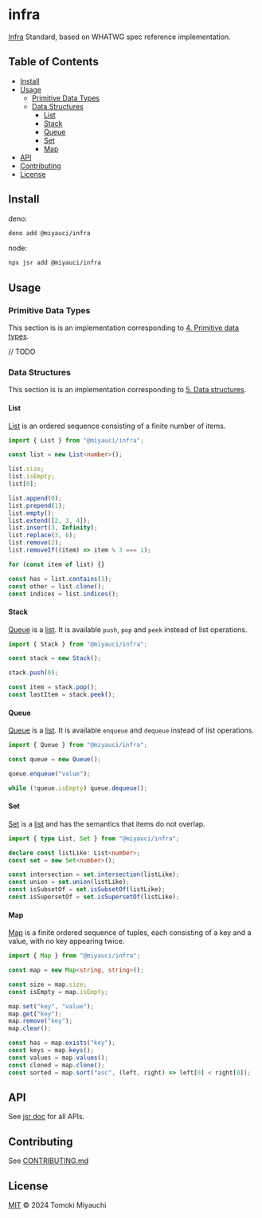 # infra

[Infra](https://infra.spec.whatwg.org/) Standard, based on WHATWG spec reference
implementation.

## Table of Contents <!-- omit in toc -->

- [Install](#install)
- [Usage](#usage)
  - [Primitive Data Types](#primitive-data-types)
  - [Data Structures](#data-structures)
    - [List](#list)
    - [Stack](#stack)
    - [Queue](#queue)
    - [Set](#set)
    - [Map](#map)
- [API](#api)
- [Contributing](#contributing)
- [License](#license)

## Install

deno:

```bash
deno add @miyauci/infra
```

node:

```bash
npx jsr add @miyauci/infra
```

## Usage

### Primitive Data Types

This section is is an implementation corresponding to
[4. Primitive data types](https://infra.spec.whatwg.org/#primitive-data-types).

// TODO

### Data Structures

This section is is an implementation corresponding to
[5. Data structures](https://infra.spec.whatwg.org/#data-structures).

#### List

[List](https://infra.spec.whatwg.org/#list) is an ordered sequence consisting of
a finite number of items.

```ts
import { List } from "@miyauci/infra";

const list = new List<number>();

list.size;
list.isEmpty;
list[0];

list.append(0);
list.prepend(1);
list.empty();
list.extend([2, 3, 4]);
list.insert(3, Infinity);
list.replace(3, 6);
list.remove(2);
list.removeIf((item) => item % 3 === 1);

for (const item of list) {}

const has = list.contains(3);
const other = list.clone();
const indices = list.indices();
```

#### Stack

[Queue](https://infra.spec.whatwg.org/#queues) is a [list](#list). It is
available `push`, `pop` and `peek` instead of list operations.

```ts
import { Stack } from "@miyauci/infra";

const stack = new Stack();

stack.push(0);

const item = stack.pop();
const lastItem = stack.peek();
```

#### Queue

[Queue](https://infra.spec.whatwg.org/#queues) is a [list](#list). It is
available `enqueue` and `dequeue` instead of list operations.

```ts
import { Queue } from "@miyauci/infra";

const queue = new Queue();

queue.enqueue("value");

while (!queue.isEmpty) queue.dequeue();
```

#### Set

[Set](https://infra.spec.whatwg.org/#ordered-set) is a [list](#list) and has the
semantics that items do not overlap.

```ts
import { type List, Set } from "@miyauci/infra";

declare const listLike: List<number>;
const set = new Set<number>();

const intersection = set.intersection(listLike);
const union = set.union(listLike);
const isSubsetOf = set.isSubsetOf(listLike);
const isSupersetOf = set.isSupersetOf(listLike);
```

#### Map

[Map](https://infra.spec.whatwg.org/#ordered-map) is a finite ordered sequence
of tuples, each consisting of a key and a value, with no key appearing twice.

```ts
import { Map } from "@miyauci/infra";

const map = new Map<string, string>();

const size = map.size;
const isEmpty = map.isEmpty;

map.set("key", "value");
map.get("key");
map.remove("key");
map.clear();

const has = map.exists("key");
const keys = map.keys();
const values = map.values();
const cloned = map.clone();
const sorted = map.sort("asc", (left, right) => left[0] < right[0]);
```

## API

See [jsr doc](https://jsr.io/@miyauci/infra) for all APIs.

## Contributing

See [CONTRIBUTING.md](CONTRIBUTING.md)

## License

[MIT](LICENSE) © 2024 Tomoki Miyauchi
